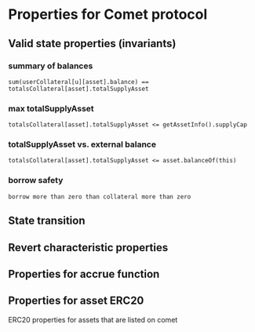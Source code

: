 # Properties for Comet protocol

## Valid state properties (invariants)
### summary of balances
    sum(userCollateral[u][asset].balance) == totalsCollateral[asset].totalSupplyAsset

### max totalSupplyAsset 
    totalsCollateral[asset].totalSupplyAsset <= getAssetInfo().supplyCap

### totalSupplyAsset vs. external balance
    totalsCollateral[asset].totalSupplyAsset <= asset.balanceOf(this)


### borrow safety
    borrow more than zero than collateral more than zero 

## State transition 



## Revert characteristic properties 




## Properties for accrue function




## Properties for asset ERC20
ERC20 properties for assets that are listed on comet  